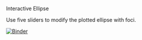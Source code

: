 
Interactive Ellipse

Use five sliders to modify the plotted ellipse with foci.

[![Binder](https://mybinder.org/badge_logo.svg)](https://mybinder.org/v2/gh/stoughto/widgets/HEAD?urlpath=%2Fvoila%2Frender%2Fellipse%2Fellipse.ipynb)
